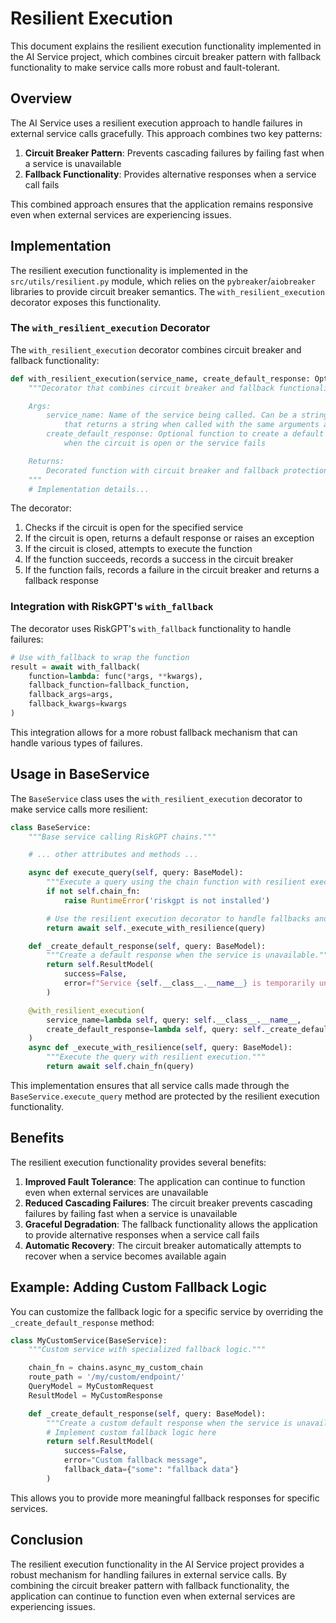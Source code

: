 # Resilient Execution

This document explains the resilient execution functionality implemented in the AI Service project, which combines circuit breaker pattern with fallback functionality to make service calls more robust and fault-tolerant.

## Overview

The AI Service uses a resilient execution approach to handle failures in external service calls gracefully. This approach combines two key patterns:

1. **Circuit Breaker Pattern**: Prevents cascading failures by failing fast when a service is unavailable
2. **Fallback Functionality**: Provides alternative responses when a service call fails

This combined approach ensures that the application remains responsive even when external services are experiencing issues.

## Implementation

The resilient execution functionality is implemented in the
`src/utils/resilient.py` module, which relies on the `pybreaker`/`aiobreaker`
libraries to provide circuit breaker semantics. The
`with_resilient_execution` decorator exposes this functionality.

### The `with_resilient_execution` Decorator

The `with_resilient_execution` decorator combines circuit breaker and fallback functionality:

```python
def with_resilient_execution(service_name, create_default_response: Optional[Callable] = None):
    """Decorator that combines circuit breaker and fallback functionality.

    Args:
        service_name: Name of the service being called. Can be a string or a callable
            that returns a string when called with the same arguments as the decorated function.
        create_default_response: Optional function to create a default response
            when the circuit is open or the service fails

    Returns:
        Decorated function with circuit breaker and fallback protection
    """
    # Implementation details...
```

The decorator:

1. Checks if the circuit is open for the specified service
2. If the circuit is open, returns a default response or raises an exception
3. If the circuit is closed, attempts to execute the function
4. If the function succeeds, records a success in the circuit breaker
5. If the function fails, records a failure in the circuit breaker and returns a fallback response

### Integration with RiskGPT's `with_fallback`

The decorator uses RiskGPT's `with_fallback` functionality to handle failures:

```python
# Use with_fallback to wrap the function
result = await with_fallback(
    function=lambda: func(*args, **kwargs),
    fallback_function=fallback_function,
    fallback_args=args,
    fallback_kwargs=kwargs
)
```

This integration allows for a more robust fallback mechanism that can handle various types of failures.

## Usage in BaseService

The `BaseService` class uses the `with_resilient_execution` decorator to make service calls more resilient:

```python
class BaseService:
    """Base service calling RiskGPT chains."""

    # ... other attributes and methods ...

    async def execute_query(self, query: BaseModel):
        """Execute a query using the chain function with resilient execution."""
        if not self.chain_fn:
            raise RuntimeError('riskgpt is not installed')

        # Use the resilient execution decorator to handle fallbacks and circuit breaking
        return await self._execute_with_resilience(query)

    def _create_default_response(self, query: BaseModel):
        """Create a default response when the service is unavailable."""
        return self.ResultModel(
            success=False,
            error=f"Service {self.__class__.__name__} is temporarily unavailable"
        )

    @with_resilient_execution(
        service_name=lambda self, query: self.__class__.__name__,
        create_default_response=lambda self, query: self._create_default_response(query)
    )
    async def _execute_with_resilience(self, query: BaseModel):
        """Execute the query with resilient execution."""
        return await self.chain_fn(query)
```

This implementation ensures that all service calls made through the `BaseService.execute_query` method are protected by the resilient execution functionality.

## Benefits

The resilient execution functionality provides several benefits:

1. **Improved Fault Tolerance**: The application can continue to function even when external services are unavailable
2. **Reduced Cascading Failures**: The circuit breaker prevents cascading failures by failing fast when a service is unavailable
3. **Graceful Degradation**: The fallback functionality allows the application to provide alternative responses when a service call fails
4. **Automatic Recovery**: The circuit breaker automatically attempts to recover when a service becomes available again

## Example: Adding Custom Fallback Logic

You can customize the fallback logic for a specific service by overriding the `_create_default_response` method:

```python
class MyCustomService(BaseService):
    """Custom service with specialized fallback logic."""

    chain_fn = chains.async_my_custom_chain
    route_path = '/my/custom/endpoint/'
    QueryModel = MyCustomRequest
    ResultModel = MyCustomResponse

    def _create_default_response(self, query: BaseModel):
        """Create a custom default response when the service is unavailable."""
        # Implement custom fallback logic here
        return self.ResultModel(
            success=False,
            error="Custom fallback message",
            fallback_data={"some": "fallback data"}
        )
```

This allows you to provide more meaningful fallback responses for specific services.

## Conclusion

The resilient execution functionality in the AI Service project provides a robust mechanism for handling failures in external service calls. By combining the circuit breaker pattern with fallback functionality, the application can continue to function even when external services are experiencing issues.
